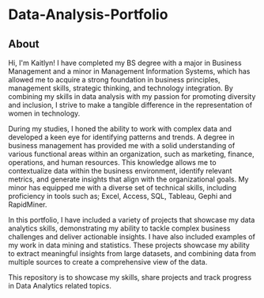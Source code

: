 # Data-Analysis-Portfolio
## About
Hi, I'm Kaitlyn! I have completed my BS degree with a major in Business Management and a minor in Management Information Systems, which has allowed me to acquire a strong foundation in business principles, management skills, strategic thinking, and technology integration. By combining my skills in data analysis with my passion for promoting diversity and inclusion, I strive to make a tangible difference in the representation of women in technology. 

During my studies, I honed the ability to work with complex data and developed a keen eye for identifying patterns and trends. A degree in business management has provided me with a solid understanding of various functional areas within an organization, such as marketing, finance, operations, and human resources. This knowledge allows me to contextualize data within the business environment, identify relevant metrics, and generate insights that align with the organizational goals. My minor has equipped me with a diverse set of technical skills, including proficiency in tools such as; Excel, Access, SQL, Tableau, Gephi and RapidMiner.

In this portfolio, I have included a variety of projects that showcase my data analytics skills, demonstrating my ability to tackle complex business challenges and deliver actionable insights. I have also included examples of my work in data mining and statistics. These projects showcase my ability to extract meaningful insights from large datasets, and combining data from multiple sources to create a comprehensive view of the data.

This repository is to showcase my skills, share projects and track progress in Data Analytics related topics.

